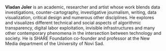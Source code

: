 **Vladan Joler** is an academic, researcher and artist whose work blends data investigations, counter-cartography, investigative journalism, writing, data visualization, critical design and numerous other disciplines. He explores and visualizes different technical and social aspects of algorithmic transparency, digital labor exploitation, invisible infrastructures and many other contemporary phenomena in the intersection between technology and society. He is SHARE Foundation co-founder and professor at the New Media department of the University of Novi Sad.